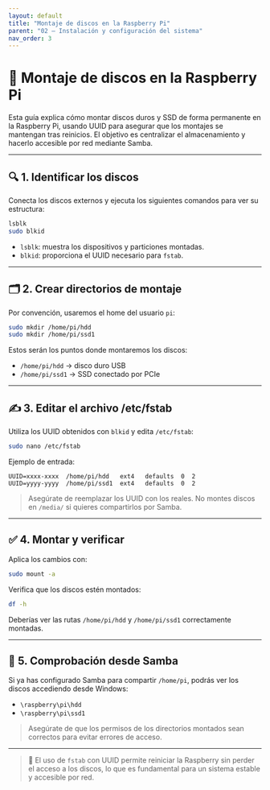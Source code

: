 ```yaml
---
layout: default
title: "Montaje de discos en la Raspberry Pi"
parent: "02 – Instalación y configuración del sistema"
nav_order: 3
---
```


# 🧱 Montaje de discos en la Raspberry Pi

Esta guía explica cómo montar discos duros y SSD de forma permanente en la Raspberry Pi, usando UUID para asegurar que los montajes se mantengan tras reinicios. El objetivo es centralizar el almacenamiento y hacerlo accesible por red mediante Samba.

---

## 🔍 1. Identificar los discos

Conecta los discos externos y ejecuta los siguientes comandos para ver su estructura:

```bash
lsblk
sudo blkid
```

- `lsblk`: muestra los dispositivos y particiones montadas.
- `blkid`: proporciona el UUID necesario para `fstab`.

---

## 🗂️ 2. Crear directorios de montaje

Por convención, usaremos el home del usuario `pi`:

```bash
sudo mkdir /home/pi/hdd
sudo mkdir /home/pi/ssd1
```

Estos serán los puntos donde montaremos los discos:

- `/home/pi/hdd` → disco duro USB
- `/home/pi/ssd1` → SSD conectado por PCIe

---

## ✍️ 3. Editar el archivo /etc/fstab

Utiliza los UUID obtenidos con `blkid` y edita `/etc/fstab`:

```bash
sudo nano /etc/fstab
```

Ejemplo de entrada:

```fstab
UUID=xxxx-xxxx  /home/pi/hdd   ext4   defaults  0  2
UUID=yyyy-yyyy  /home/pi/ssd1  ext4   defaults  0  2
```

> Asegúrate de reemplazar los UUID con los reales. No montes discos en `/media/` si quieres compartirlos por Samba.

---

## ✅ 4. Montar y verificar

Aplica los cambios con:

```bash
sudo mount -a
```

Verifica que los discos estén montados:

```bash
df -h
```

Deberías ver las rutas `/home/pi/hdd` y `/home/pi/ssd1` correctamente montadas.

---

## 📁 5. Comprobación desde Samba

Si ya has configurado Samba para compartir `/home/pi`, podrás ver los discos accediendo desde Windows:

- `\raspberry\pi\hdd`
- `\raspberry\pi\ssd1`

> Asegúrate de que los permisos de los directorios montados sean correctos para evitar errores de acceso.

---

> 🧠 El uso de `fstab` con UUID permite reiniciar la Raspberry sin perder el acceso a los discos, lo que es fundamental para un sistema estable y accesible por red.
